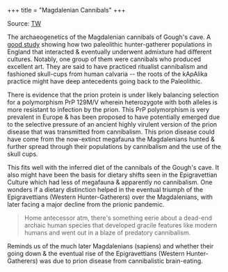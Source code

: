+++
title = "Magdalenian Cannibals"
+++

Source: [TW](https://threadreaderapp.com/thread/1584782982778585090.html)

The archaeogenetics of the Magdalenian cannibals of Gough's cave. A [good study](https://www.nature.com/articles/s41559-022-01883-z) showing how two paleolithic hunter-gatherer populations in England that interacted & eventually underwent admixture had different cultures. Notably, one group of them were cannibals who produced excellent art. They are said to have practiced ritualist cannibalism and fashioned skull-cups from human calvaria -- the roots of the kApAlika practice might have deep antecedents going back to the Paleolithic. 

There is evidence that the prion protein is under likely balancing selection for a polymorphism PrP 129M/V wherein heterozygote with both alleles is more resistant to infection by the prion. This PrP polymorphism is very prevalent in Europe & has been proposed to have potentially emerged due to the selective pressure of an ancient highly virulent version of the prion disease that was transmitted from cannibalism. This prion disease could have come from the now-extinct megafauna the Magdalenians hunted & further spread through their populations by cannibalism and the use of the skull cups. 

This fits well with the inferred diet of the cannibals of the Gough's cave. It also might have been the basis for dietary shifts seen in the Epigravettian Culture which had less of megafauna & apparently no cannibalism. One wonders if a dietary distinction helped in the eventual triumph of the Epigravettians (Western Hunter-Gatherers) over the Magdalenians, with later facing a major decline from the prionic pandemic. 

> Home antecessor atm, there's something eerie about a dead-end archaic human species that developed gracile features like modern humans and went out in a blaze of predatory cannibalism.

Reminds us of the much later Magdalenians (sapiens) and whether their going down & the eventual rise of the Epigravettians (Western Hunter-Gatherers) was due to prion disease from cannibalistic brain-eating.
